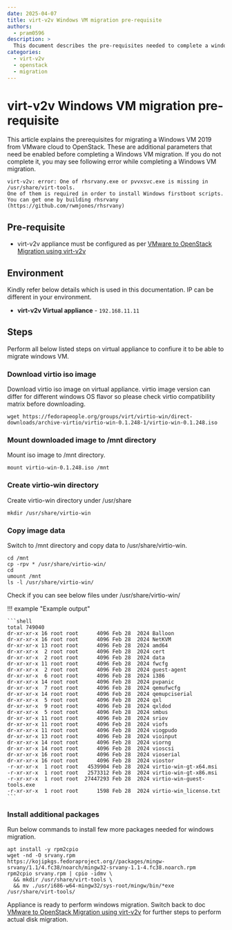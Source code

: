 ```yaml
---
date: 2025-04-07
title: virt-v2v Windows VM migration pre-requisite
authors:
  - pram0596
description: >
  This document describes the pre-requisites needed to complete a windows VM machine migration from VMware cloud to OpenStack.
categories:
  - virt-v2v
  - openstack
  - migration
---  
```

# virt-v2v Windows VM migration pre-requisite  

This article explains the prerequisites for migrating a Windows VM 2019 from VMware cloud to OpenStack. These are additional parameters that need be enabled before completing a Windows VM migration. If you do not complete it, you may see following error while completing a Windows VM migration.  

```shell
virt-v2v: error: One of rhsrvany.exe or pvvxsvc.exe is missing in /usr/share/virt-tools.
One of them is required in order to install Windows firstboot scripts.
You can get one by building rhsrvany (https://github.com/rwmjones/rhsrvany)
```  
## Pre-requisite  

+ virt-v2v appliance must be configured as per [VMware to OpenStack Migration using virt-v2v](https://blog.rackspacecloud.com/blog/2025/04/01/vmware_to_openstack_migration_using_virt-v2v/)  

## Environment  

Kindly refer below details which is used in this documentation. IP can be different in your environment.  

+ **virt-v2v Virtual appliance** - `192.168.11.11`  

## Steps  
Perform all below listed steps on virtual appliance to confiure it to be able to migrate windows VM.  

### Download virtio iso image  

Download virtio iso image on virtual appliance. virtio image version can differ for different windows OS flavor so please check virtio compatibility matrix before downloading.   
```shell
wget https://fedorapeople.org/groups/virt/virtio-win/direct-downloads/archive-virtio/virtio-win-0.1.248-1/virtio-win-0.1.248.iso
```  

### Mount downloaded image to /mnt directory  

Mount iso image to /mnt directory.  
```shell
mount virtio-win-0.1.248.iso /mnt
```
### Create virtio-win directory  

Create virtio-win directory under /usr/share  
```shell
mkdir /usr/share/virtio-win
```
### Copy image data  

Switch to /mnt directory and copy data to /usr/share/virtio-win.  
```shell
cd /mnt
cp -rpv * /usr/share/virtio-win/
cd
umount /mnt
ls -l /usr/share/virtio-win/ 
```  
Check if you can see below files under /usr/share/virtio-win/

!!! example "Example output"

    ```shell
    total 749040
    dr-xr-xr-x 16 root root      4096 Feb 28  2024 Balloon
    dr-xr-xr-x 16 root root      4096 Feb 28  2024 NetKVM
    dr-xr-xr-x 13 root root      4096 Feb 28  2024 amd64
    dr-xr-xr-x  2 root root      4096 Feb 28  2024 cert
    dr-xr-xr-x  2 root root      4096 Feb 28  2024 data
    dr-xr-xr-x 11 root root      4096 Feb 28  2024 fwcfg
    dr-xr-xr-x  2 root root      4096 Feb 28  2024 guest-agent
    dr-xr-xr-x  6 root root      4096 Feb 28  2024 i386
    dr-xr-xr-x 14 root root      4096 Feb 28  2024 pvpanic
    dr-xr-xr-x  7 root root      4096 Feb 28  2024 qemufwcfg
    dr-xr-xr-x 14 root root      4096 Feb 28  2024 qemupciserial
    dr-xr-xr-x  5 root root      4096 Feb 28  2024 qxl
    dr-xr-xr-x  9 root root      4096 Feb 28  2024 qxldod
    dr-xr-xr-x  5 root root      4096 Feb 28  2024 smbus
    dr-xr-xr-x 11 root root      4096 Feb 28  2024 sriov
    dr-xr-xr-x 11 root root      4096 Feb 28  2024 viofs
    dr-xr-xr-x 11 root root      4096 Feb 28  2024 viogpudo
    dr-xr-xr-x 13 root root      4096 Feb 28  2024 vioinput
    dr-xr-xr-x 14 root root      4096 Feb 28  2024 viorng
    dr-xr-xr-x 14 root root      4096 Feb 28  2024 vioscsi
    dr-xr-xr-x 16 root root      4096 Feb 28  2024 vioserial
    dr-xr-xr-x 16 root root      4096 Feb 28  2024 viostor
    -r-xr-xr-x  1 root root   4539904 Feb 28  2024 virtio-win-gt-x64.msi
    -r-xr-xr-x  1 root root   2573312 Feb 28  2024 virtio-win-gt-x86.msi
    -r-xr-xr-x  1 root root  27447293 Feb 28  2024 virtio-win-guest-tools.exe
    -r-xr-xr-x  1 root root      1598 Feb 28  2024 virtio-win_license.txt
    ```  
### Install additional packages  

Run below commands to install few more packages needed for windows migration.
```shell
apt install -y rpm2cpio
wget -nd -O srvany.rpm https://kojipkgs.fedoraproject.org//packages/mingw-srvany/1.1/4.fc38/noarch/mingw32-srvany-1.1-4.fc38.noarch.rpm
rpm2cpio srvany.rpm | cpio -idmv \
  && mkdir /usr/share/virt-tools \
  && mv ./usr/i686-w64-mingw32/sys-root/mingw/bin/*exe /usr/share/virt-tools/
```
Appliance is ready to perform windows migration. Switch back to doc [VMware to OpenStack Migration using virt-v2v](https://blog.rackspacecloud.com/blog/2025/04/01/vmware_to_openstack_migration_using_virt-v2v/) for further steps to perform actual disk migration.       
